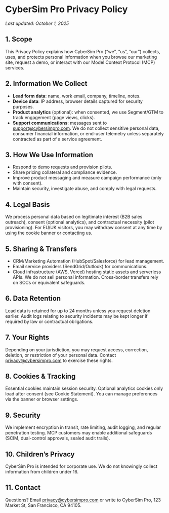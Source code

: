 # CyberSim Pro Privacy Policy

_Last updated: October 1, 2025_

## 1. Scope
This Privacy Policy explains how CyberSim Pro (“we”, “us”, “our”) collects, uses, and protects personal information when you browse our marketing site, request a demo, or interact with our Model Context Protocol (MCP) services.

## 2. Information We Collect
- **Lead form data**: name, work email, company, timeline, notes.
- **Device data**: IP address, browser details captured for security purposes.
- **Product analytics** (optional): when consented, we use Segment/GTM to track engagement (page views, clicks).
- **Support communications**: messages sent to support@cybersimpro.com.
We do not collect sensitive personal data, consumer financial information, or end-user telemetry unless separately contracted as part of a service agreement.

## 3. How We Use Information
- Respond to demo requests and provision pilots.
- Share pricing collateral and compliance evidence.
- Improve product messaging and measure campaign performance (only with consent).
- Maintain security, investigate abuse, and comply with legal requests.

## 4. Legal Basis
We process personal data based on legitimate interest (B2B sales outreach), consent (optional analytics), and contractual necessity (pilot provisioning). For EU/UK visitors, you may withdraw consent at any time by using the cookie banner or contacting us.

## 5. Sharing & Transfers
- CRM/Marketing Automation (HubSpot/Salesforce) for lead management.
- Email service providers (SendGrid/Outlook) for communications.
- Cloud infrastructure (AWS, Vercel) hosting static assets and serverless APIs.
We do not sell personal information. Cross-border transfers rely on SCCs or equivalent safeguards.

## 6. Data Retention
Lead data is retained for up to 24 months unless you request deletion earlier. Audit logs relating to security incidents may be kept longer if required by law or contractual obligations.

## 7. Your Rights
Depending on your jurisdiction, you may request access, correction, deletion, or restriction of your personal data. Contact privacy@cybersimpro.com to exercise these rights.

## 8. Cookies & Tracking
Essential cookies maintain session security. Optional analytics cookies only load after consent (see Cookie Statement). You can manage preferences via the banner or browser settings.

## 9. Security
We implement encryption in transit, rate limiting, audit logging, and regular penetration testing. MCP customers may enable additional safeguards (SCIM, dual-control approvals, sealed audit trails).

## 10. Children’s Privacy
CyberSim Pro is intended for corporate use. We do not knowingly collect information from children under 16.

## 11. Contact
Questions? Email privacy@cybersimpro.com or write to CyberSim Pro, 123 Market St, San Francisco, CA 94105.
